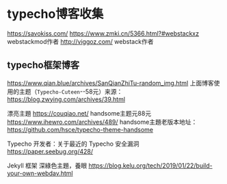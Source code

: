 # typecho博客收集


https://savokiss.com/
https://www.zmki.cn/5366.html?#webstackxz webstackmod作者
http://viggoz.com/ webstack作者

## typecho框架博客

https://www.qian.blue/archives/SanQianZhiTu-random_img.html
上面博客使用的主题（`Typecho-Cuteen`--58元）来源：
https://blog.zwying.com/archives/39.html

漂亮主題
https://couqiao.net/
handsome主题元88元
https://www.ihewro.com/archives/489/
handsome主題老版本地址：
https://github.com/hsce/typecho-theme-handsome

Typecho 开发者：关于最近的 Typecho 安全漏洞
https://paper.seebug.org/428/

Jekyll 框架
深綠色主題，養眼
https://blog.kelu.org/tech/2019/01/22/build-your-own-webdav.html
